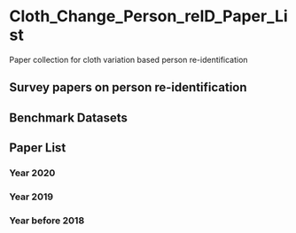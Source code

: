# Cloth_Change_Person_reID_Paper_List
Paper collection for cloth variation based person re-identification 


## Survey papers on person re-identification 


## Benchmark Datasets


## Paper List 


### Year 2020 


### Year 2019 


### Year before 2018 


